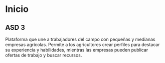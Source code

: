 # Inicio

## ASD 3

Plataforma que une a trabajadores del campo con pequeñas y medianas empresas agrícolas. Permite a los agricultores crear perfiles para destacar su experiencia y habilidades, mientras las empresas pueden publicar ofertas de trabajo y buscar recursos.
